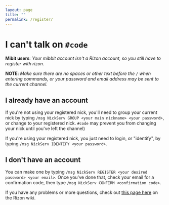 ```yaml
---
layout: page
title: ""
permalink: /register/
---
```


# I can't talk on `#code`

**Mibit users**: *Your mibbit account isn't a Rizon account, so you still have to register with rizon.*

**NOTE**: *Make sure there are no spaces or other text before the `/` when entering commands, or your password and email address may be sent to the current channel.*

## I already have an account
If you're not using your registered nick, you'll need to group your current nick by typing `/msg NickServ GROUP <your main nickname> <your password>`, or change to your registered nick. `#code` may prevent you from changing your nick until you've left the channel)

If you're using your registered nick, you just need to login, or "identify", by typing `/msg NickServ IDENTIFY <your password>`.


## I don't have an account
You can make one by typing `/msg NickServ REGISTER <your desired password> <your email>`. Once you've done that, check your email for a confirmation code, then type `/msg NickServ CONFIRM <confirmation code>`.

If you have any problems or more questions, check out [this page here](https://wiki.rizon.net/index.php?title=Nick_Registration) on the Rizon wiki.
